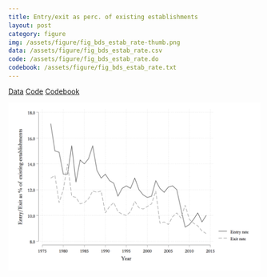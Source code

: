 ```yaml
---
title: Entry/exit as perc. of existing establishments
layout: post
category: figure
img: /assets/figure/fig_bds_estab_rate-thumb.png
data: /assets/figure/fig_bds_estab_rate.csv
code: /assets/figure/fig_bds_estab_rate.do
codebook: /assets/figure/fig_bds_estab_rate.txt
---
```


[Data](/assets/figure/fig_bds_estab_rate.csv) [Code](/assets/figure/fig_bds_estab_rate.do) [Codebook](/assets/figure/fig_bds_estab_rate.txt)

![Entry/exit as perc. of existing establishments](/assets/figure/fig_bds_estab_rate.png)
